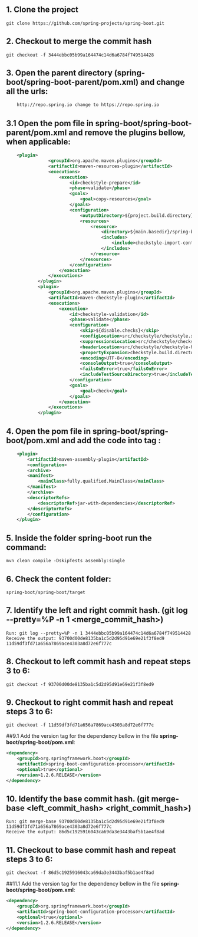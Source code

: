  ## 1. Clone the project 
    git clone https://github.com/spring-projects/spring-boot.git

## 2. Checkout to merge the commit hash
    git checkout -f 3444ebbc05b99a164474c14d6a6784f749514428

## 3. Open the parent directory (spring-boot/spring-boot-parent/pom.xml) and change all the urls:
```xml
    http://repo.spring.io change to https://repo.spring.io
```
## 3.1 Open the pom file in **spring-boot/spring-boot-parent/pom.xml** and remove the plugins bellow, when applicable:
```xml
    <plugin>
                <groupId>org.apache.maven.plugins</groupId>
                <artifactId>maven-resources-plugin</artifactId>
                <executions>
                    <execution>
                        <id>checkstyle-prepare</id>
                        <phase>validate</phase>
                        <goals>
                            <goal>copy-resources</goal>
                        </goals>
                        <configuration>
                            <outputDirectory>${project.build.directory}</outputDirectory>
                            <resources>
                                <resource>
                                    <directory>${main.basedir}/spring-boot-parent/src/checkstyle</directory>
                                    <includes>
                                        <include>checkstyle-import-control.xml</include>
                                    </includes>
                                </resource>
                            </resources>
                        </configuration>
                    </execution>
                </executions>
            </plugin>
            <plugin>
                <groupId>org.apache.maven.plugins</groupId>
                <artifactId>maven-checkstyle-plugin</artifactId>
                <executions>
                    <execution>
                        <id>checkstyle-validation</id>
                        <phase>validate</phase>
                        <configuration>
                            <skip>${disable.checks}</skip>
                            <configLocation>src/checkstyle/checkstyle.xml</configLocation>
                            <suppressionsLocation>src/checkstyle/checkstyle-suppressions.xml</suppressionsLocation>
                            <headerLocation>src/checkstyle/checkstyle-header.txt</headerLocation>
                            <propertyExpansion>checkstyle.build.directory=${project.build.directory}</propertyExpansion>
                            <encoding>UTF-8</encoding>
                            <consoleOutput>true</consoleOutput>
                            <failsOnError>true</failsOnError>
                            <includeTestSourceDirectory>true</includeTestSourceDirectory>
                        </configuration>
                        <goals>
                            <goal>check</goal>
                        </goals>
                    </execution>
                </executions>
            </plugin>
```

## 4. Open the pom file in **spring-boot/spring-boot/pom.xml** and add the code into tag **<plugins>**:
```xml
    <plugin>
        <artifactId>maven-assembly-plugin</artifactId> 
        <configuration> 
        <archive> 
        <manifest> 
            <mainClass>fully.qualified.MainClass</mainClass> 
        </manifest> 
        </archive> 
        <descriptorRefs> 
            <descriptorRef>jar-with-dependencies</descriptorRef> 
        </descriptorRefs> 
        </configuration> 
    </plugin>

```
## 5. Inside the folder  **spring-boot** run the command:
    mvn clean compile -DskipTests assembly:single

## 6. Check the content folder: 
    spring-boot/spring-boot/target

## 7. Identify the left and right commit hash. (git log --pretty=%P -n 1 <merge_commit_hash>)
    Run: git log --pretty=%P -n 1 3444ebbc05b99a164474c14d6a6784f749514428
    Receive the output: 93700d00de8135ba1c5d2d95d91e69e21f3f8ed9 11d59df3fd71a656a7869ace4303a8d72e6f777c

## 8. Checkout to left commit hash and repeat steps 3 to 6:
    git checkout -f 93700d00de8135ba1c5d2d95d91e69e21f3f8ed9

## 9. Checkout to right commit hash and repeat steps 3 to 6:
    git checkout -f 11d59df3fd71a656a7869ace4303a8d72e6f777c

##9.1 Add the version tag for the dependency bellow in the file **spring-boot/spring-boot/pom.xml**:
```xml
<dependency>
    <groupId>org.springframework.boot</groupId>
    <artifactId>spring-boot-configuration-processor</artifactId>
    <optional>true</optional>
    <version>1.2.6.RELEASE</version>
</dependency>
```
## 10. Identify the base commit hash. (git merge-base <left_commit_hash> <right_commit_hash>)
    Run: git merge-base 93700d00de8135ba1c5d2d95d91e69e21f3f8ed9 11d59df3fd71a656a7869ace4303a8d72e6f777c
    Receive the output: 86d5c1925916043ca69da3e3443baf5b1ae4f8ad

## 11. Checkout to base commit hash and repeat steps 3 to 6:
    git checkout -f 86d5c1925916043ca69da3e3443baf5b1ae4f8ad

##11.1 Add the version tag for the dependency bellow in the file **spring-boot/spring-boot/pom.xml**:
```xml
<dependency>
    <groupId>org.springframework.boot</groupId>
    <artifactId>spring-boot-configuration-processor</artifactId>
    <optional>true</optional>
    <version>1.2.6.RELEASE</version>
</dependency>